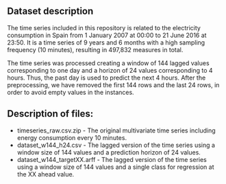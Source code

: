 ## Dataset description

The time series included in this repository is related to the electricity consumption in Spain from 1 January 2007 at 00:00 to 21 June 2016 at 23:50. It is a time series of 9 years and 6 months with a high sampling frequency (10 minutes), resulting in 497,832 measures in total.

The time series was processed creating a window of 144 lagged values corresponding to one day and a horizon of 24 values corresponding to 4 hours. Thus, the past day is used to predict the next 4 hours. After the preprocessing, we have removed the first 144 rows and the last 24 rows, in order to avoid empty values in the instances.

## Description of files:

- timeseries_raw.csv.zip - The original multivariate time series including energy consumption every 10 minutes.
- dataset_w144_h24.csv - The lagged version of the time series using a window size of 144 values and a prediction horizon of 24 values.
- dataset_w144_targetXX.arff - The lagged version of the time series using a window size of 144 values and a single class for regression at the XX ahead value.
